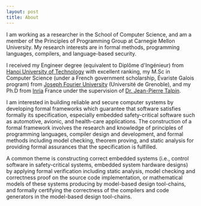 ```yaml
---
layout: post
title: About
---
```

I am working as a researcher in the School of Computer Science, and am a member of the Principles of Programming Group at Carnegie Mellon University. My research interests are in formal methods, programming languages, compilers, and language-based security. 

I received my Engineer degree (equivalent to Diplôme d'Ingénieur) from 
[Hanoi University of Technology](http://en.hust.edu.vn/home) with excellent ranking, 
my M.Sc in Computer Science (under a French government scholarship, Évariste Galois program) 
from [Joseph Fourier University](https://www.ujf-grenoble.fr/?language=en) 
(Université de Grenoble), and my Ph.D from [Inria](http://www.inria.fr/en/) 
France under the supervision of [Dr. Jean-Pierre Talpin](http://www.irisa.fr/prive/talpin/).

I am interested in building reliable and secure computer systems by developing formal frameworks
which guarantee that software satisfies formally its specification, especially embedded safety-critical
software such as automotive, avionic, and health-care applications. The construction of a formal framework
involves the research and knowledge of principles of programming languages, compiler design and development,
and formal methods including model checking, theorem proving, and static analysis for providing
formal assurances that the specification is fulfilled.

A common theme is constructing correct embedded systems (i.e., control 
software in safety-critical systems, embedded system hardware designs) by applying formal 
verification including static analysis, model checking and correctness proof on the 
source code implementation, or mathematical models of these systems producing by 
model-based design tool-chains, and formally certifying the correctness of the 
compilers and code generators in the model-based design tool-chains.
